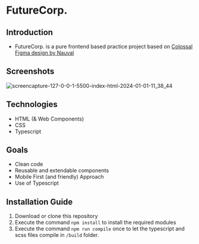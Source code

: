 # FutureCorp.
## Introduction
- FutureCorp. is a pure frontend based practice project based on [Colossal Figma design by Nauval](https://www.figma.com/community/file/1061303456713302684)

## Screenshots
![screencapture-127-0-0-1-5500-index-html-2024-01-01-11_38_44](https://github.com/vampdroid/futurecorp/assets/55312427/0d3dd985-351d-43f7-92e1-c615ed3497fb)


## Technologies
- HTML (& Web Components)
- CSS
- Typescript


## Goals
- Clean code
- Reusable and extendable components
- Mobile First (and friendly) Approach
- Use of Typescript


## Installation Guide
1. Download or clone this repository
2. Execute the command `npm install` to install the required modules
3. Execute the command `npm run compile` once to let the typescript and scss files compile in `/build` folder.
